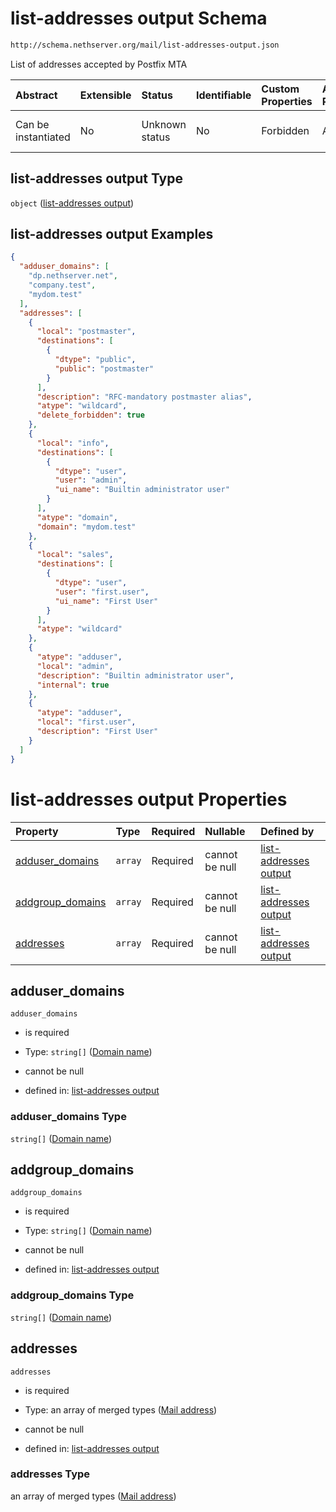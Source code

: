 # list-addresses output Schema

```txt
http://schema.nethserver.org/mail/list-addresses-output.json
```

List of addresses accepted by Postfix MTA

| Abstract            | Extensible | Status         | Identifiable | Custom Properties | Additional Properties | Access Restrictions | Defined In                                                                           |
| :------------------ | :--------- | :------------- | :----------- | :---------------- | :-------------------- | :------------------ | :----------------------------------------------------------------------------------- |
| Can be instantiated | No         | Unknown status | No           | Forbidden         | Allowed               | none                | [list-addresses-output.json](mail/list-addresses-output.json "open original schema") |

## list-addresses output Type

`object` ([list-addresses output](list-addresses-output.md))

## list-addresses output Examples

```json
{
  "adduser_domains": [
    "dp.nethserver.net",
    "company.test",
    "mydom.test"
  ],
  "addresses": [
    {
      "local": "postmaster",
      "destinations": [
        {
          "dtype": "public",
          "public": "postmaster"
        }
      ],
      "description": "RFC-mandatory postmaster alias",
      "atype": "wildcard",
      "delete_forbidden": true
    },
    {
      "local": "info",
      "destinations": [
        {
          "dtype": "user",
          "user": "admin",
          "ui_name": "Builtin administrator user"
        }
      ],
      "atype": "domain",
      "domain": "mydom.test"
    },
    {
      "local": "sales",
      "destinations": [
        {
          "dtype": "user",
          "user": "first.user",
          "ui_name": "First User"
        }
      ],
      "atype": "wildcard"
    },
    {
      "atype": "adduser",
      "local": "admin",
      "description": "Builtin administrator user",
      "internal": true
    },
    {
      "atype": "adduser",
      "local": "first.user",
      "description": "First User"
    }
  ]
}
```

# list-addresses output Properties

| Property                               | Type    | Required | Nullable       | Defined by                                                                                                                                                                           |
| :------------------------------------- | :------ | :------- | :------------- | :----------------------------------------------------------------------------------------------------------------------------------------------------------------------------------- |
| [adduser\_domains](#adduser_domains)   | `array` | Required | cannot be null | [list-addresses output](list-addresses-output-properties-domains-with-addusers-flag.md "http://schema.nethserver.org/mail/list-addresses-output.json#/properties/adduser_domains")   |
| [addgroup\_domains](#addgroup_domains) | `array` | Required | cannot be null | [list-addresses output](list-addresses-output-properties-domains-with-addgroups-flag.md "http://schema.nethserver.org/mail/list-addresses-output.json#/properties/addgroup_domains") |
| [addresses](#addresses)                | `array` | Required | cannot be null | [list-addresses output](list-addresses-output-properties-address-list.md "http://schema.nethserver.org/mail/list-addresses-output.json#/properties/addresses")                       |

## adduser\_domains



`adduser_domains`

* is required

* Type: `string[]` ([Domain name](list-addresses-output-properties-domains-with-addusers-flag-domain-name.md))

* cannot be null

* defined in: [list-addresses output](list-addresses-output-properties-domains-with-addusers-flag.md "http://schema.nethserver.org/mail/list-addresses-output.json#/properties/adduser_domains")

### adduser\_domains Type

`string[]` ([Domain name](list-addresses-output-properties-domains-with-addusers-flag-domain-name.md))

## addgroup\_domains



`addgroup_domains`

* is required

* Type: `string[]` ([Domain name](list-addresses-output-properties-domains-with-addgroups-flag-domain-name.md))

* cannot be null

* defined in: [list-addresses output](list-addresses-output-properties-domains-with-addgroups-flag.md "http://schema.nethserver.org/mail/list-addresses-output.json#/properties/addgroup_domains")

### addgroup\_domains Type

`string[]` ([Domain name](list-addresses-output-properties-domains-with-addgroups-flag-domain-name.md))

## addresses



`addresses`

* is required

* Type: an array of merged types ([Mail address](mail-defs-mail-address.md))

* cannot be null

* defined in: [list-addresses output](list-addresses-output-properties-address-list.md "http://schema.nethserver.org/mail/list-addresses-output.json#/properties/addresses")

### addresses Type

an array of merged types ([Mail address](mail-defs-mail-address.md))
